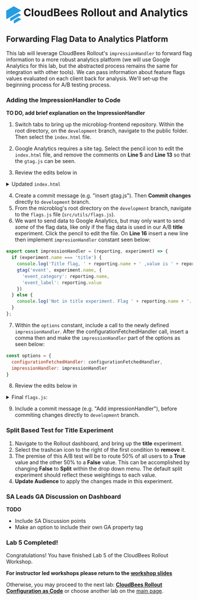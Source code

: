 # <img src="images/Rollout-blue.svg" alt="CloudBees Rollout Logo" width="40" align="top"> CloudBees Rollout and Analytics

## Forwarding Flag Data to Analytics Platform
This lab will leverage CloudBees Rollout's `impressionHandler` to forward flag information to a more robust analytics platform (we will use Google Analytics for this lab, but the abstracted process remains the same for integration with other tools). We can pass information about feature flags values evaluated on each client back for analysis. We'll set-up the beginning process for A/B testing process.


### Adding the ImpressionHandler to Code
**TO DO, add brief explanation on the ImpressionHandler**

1. Switch tabs to bring up the microblog-frontend repository. Within the root directory, on the `development` branch, navigate to the public folder. Then select the `index.html` file.
2. Google Analytics requires a site tag. Select the pencil icon to edit the `index.html` file, and remove the comments on **Line 5** and **Line 13** so that the `gtag.js` can be seen.

3. Review the edits below in
<details><summary>Updated <code>index.html</code></summary>

```html
<!DOCTYPE html>
<html lang="en">
<head>
    <!-- Global site tag (gtag.js) - Google Analytics -->
    <script async src="https://www.googletagmanager.com/gtag/js?id=UA-165275127-1"></script>
    <script>
        window.dataLayer = window.dataLayer || [];
        function gtag(){dataLayer.push(arguments);}
        gtag('js', new Date());
        gtag('config', 'UA-165275127-1');
    </script>
    <meta charset="utf-8">
    <meta http-equiv="X-UA-Compatible" content="IE=edge">
    <meta name="viewport" content="width=device-width,initial-scale=1.0">
    <link rel="icon" href="<%= BASE_URL %>favicon.ico">
    <title>microblog</title>
    <link rel="stylesheet" href="https://use.fontawesome.com/releases/v5.2.0/css/all.css">
</head>
<body>
<noscript>
    <strong>We're sorry but microblog-frontend doesn't work properly without JavaScript enabled. Please enable it to
        continue.</strong>
</noscript>
<div id="app"></div>
<!-- built files will be auto injected -->
</body>
</html>

```
</details>

4. Create a commit message (e.g. "insert gtag.js"). Then **Commit changes** directly to `development` branch.
5. From the microblog's root directory on the `development` branch, navigate to the `flags.js` file (`src/utils/flags.js`).
6. We want to send data to Google Analytics, but may only want to send _some_ of the flag data, like only if the flag data is used in our A/B **title** experiment. Click the pencil to edit the file. On **Line 16** insert a new line then implement `impresionHandler` constant seen below:
```javascript
export const impressionHandler = (reporting, experiment) => {
  if (experiment.name === 'title') {
    console.log('Title flag, ' + reporting.name + ' ,value is ' + reporting.value)
    gtag('event', experiment.name, {
      'event_category': reporting.name,
      'event_label': reporting.value
    })
  } else {
    console.log('Not in title experiment. Flag ' + reporting.name + '. default value ' + reporting.value + ' was used')
  }
};
```

7. Within the `options` constant, include a call to the newly defined `impressionHandler`. After the configurationFetchedHandler call, insert a comma then and make the `impressionHandler` part of the options as seen below:
```javascript
const options = {
  configurationFetchedHandler: configurationFetchedHandler,
  impressionHandler: impressionHandler
}
```

8. Review the edits below in
<details><summary>Final <code>flags.js</code>:</summary>

```javascript
import Rox from 'rox-browser'
import { store } from '../store'
import { betaAccess } from './users'

export const Flags = {
  sidebar: new Rox.Flag(false)
};

export const configurationFetchedHandler = fetcherResults => {
  if (fetcherResults.hasChanges && fetcherResults.fetcherStatus === 'APPLIED_FROM_NETWORK') {
    window.location.reload(false)
  }
};

export const impressionHandler = (reporting, experiment) => {
  if (experiment.name === 'title') {
    console.log('Title flag, ' + reporting.name + ' ,value is ' + reporting.value)
    gtag('event', experiment.name, {
      'event_category': reporting.name,
      'event_label': reporting.value
    })
  } else {
    console.log('Not in title experiment. Flag ' + reporting.name + '. default value ' + reporting.value + ' was used')
  }
};

const options = {
  configurationFetchedHandler: configurationFetchedHandler,
  impressionHandler: impressionHandler
};

Rox.setCustomBooleanProperty('isLoggedIn', store.getters.isLoggedIn);
Rox.setCustomBooleanProperty('isBetaUser', betaAccess())

Rox.register('default', Flags);
Rox.setup(process.env.VUE_APP_ROLLOUT_KEY, options);
  
```
</details>

9. Include a commit message (e.g. "Add impressionHandler"), before commiting changes directly to `development` branch.

### Split Based Test for Title Experiment

1. Navigate to the Rollout dashboard, and bring up the **title** experiment.
2. Select the trashcan icon to the right of the first condition to **remove** it.
3. The premise of this A/B test will be to route 50% of all users to a **True** value and the other 50% to a **False** value. This can be accomplished by changing **False** to **Split** within the drop down menu. The default split experiment should reflect these weightings to each value.
4. **Update Audience** to apply the changes made in this experiment.

### SA Leads GA Discussion on Dashboard


**TODO**
* Include SA Discussion points
* Make an option to include their own GA property tag

### Lab 5 Completed!
Congratulations! You have finished Lab 5 of the CloudBees Rollout Workshop.

**For instructor led workshops please return to the [workshop slides](https://cloudbees-days.github.io/core-rollout-flow-workshop/rollout/#30)**

Otherwise, you may proceed to the next lab: [**CloudBees Rollout Configuration as Code**](../rollout-cac/rollout-cac.md) or choose another lab on the [main page](../../README.md#workshop-labs).
